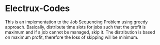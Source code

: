 # Electrux-Codes

This is an implementation to the Job Sequencing Problem using greedy approach. Basically, distribute time slots for jobs such that the profit is maximum and if a job cannot be managed,
skip it. The distribution is based on maximum profit, therefore the loss of skipping will be minimum.